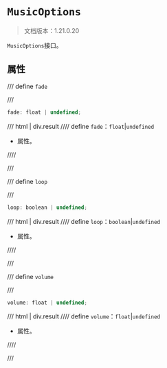 # `MusicOptions`

> 文档版本：1.21.0.20

`MusicOptions`接口。

## 属性

/// define
`fade`


///

```js
fade: float | undefined;
```

/// html | div.result
//// define
`fade`：`float`|`undefined`

- 属性。


////

///


/// define
`loop`


///

```js
loop: boolean | undefined;
```

/// html | div.result
//// define
`loop`：`boolean`|`undefined`

- 属性。


////

///


/// define
`volume`


///

```js
volume: float | undefined;
```

/// html | div.result
//// define
`volume`：`float`|`undefined`

- 属性。


////

///

